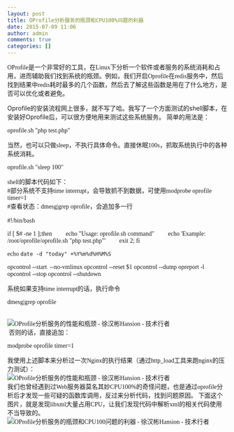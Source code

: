 ```yaml
---
layout: post
title: OProfile分析服务的瓶颈和CPU100%问题的利器
date: 2015-07-09 11:06
author: admin
comments: true
categories: []
---
```

<span style="font-family: 微软雅黑;">OProfile是一个非常好的工具，在Linux下分析一个软件或者服务的系统消耗和占用，进而辅助我们找到系统的瓶颈。例如，我们开启Oprofile在redis服务中，然后找到结果中redis耗时最多的几个函数，然后去了解这些函数是用在了什么地方，是否可以优化或者避免。

Oprofile的安装流程网上很多，就不写了哈。我写了一个方面测试的shell脚本，在安装好Oprofile后，可以很方便地用来测试这些系统服务。
简单的用法是：
</span>
<pre class="prettyprint"><span style="font-family: 微软雅黑;"><span class="pln">oprofile</span><span class="pun">.</span><span class="pln">sh </span><span class="str">"php test.php"</span></span></pre>
<span style="font-family: 微软雅黑;">当然，也可以只做sleep，不执行具体命令。直接休眠100s，抓取系统执行中的各种系统消耗。
</span>
<pre class="prettyprint"><span style="font-family: 微软雅黑;"><span class="pln">oprofile</span><span class="pun">.</span><span class="pln">sh </span><span class="str">"sleep 100"</span></span></pre>
<span style="font-family: 微软雅黑;">
shell的脚本代码如下：
</span>
<div>
<div><span style="font-family: 微软雅黑;"><span class="com">#部分系统不支持time interrupt，会导致抓不到数据，可使用modprobe oprofile timer=1</span></span></div>
<div><span style="font-family: 微软雅黑;"><span class="com">#查看状态：dmesg|grep oprofile，会追加多一行</span></span></div>
<div><span style="font-family: 微软雅黑;"> </span></div>
<div><span style="font-family: 微软雅黑;"><span class="com">#!/bin/bash</span>

<span class="kwd">if</span> <span class="pun">[</span><span class="pln"> $</span><span class="com"># -ne 1 ];then</span>
<span class="pln">        echo </span><span class="str">"Usage: oprofile.sh command"</span>
<span class="pln">        echo </span><span class="str">'Example: /root/oprofile/oprofile.sh "php test.php"'</span>
<span class="pln">        </span><span class="kwd">exit</span> <span class="lit">2</span><span class="pun">;</span>
<span class="kwd">fi</span>

<span class="pln">echo </span><span class="str">`date -d "today" +%Y%m%d%H%M%S`</span>

<span class="pln">opcontrol </span><span class="pun">--</span><span class="pln">start  </span><span class="pun">--</span><span class="kwd">no</span><span class="pun">-</span><span class="pln">vmlinux</span>
<span class="pln">opcontrol </span><span class="pun">--</span><span class="pln">reset</span>
<span class="pln">$1</span>
<span class="pln">opcontrol </span><span class="pun">--</span><span class="kwd">dump</span>
<span class="pln">opreport </span><span class="pun">-</span><span class="pln">l</span>
<span class="pln">opcontrol </span><span class="pun">--</span><span class="pln">stop</span>
<span class="pln">opcontrol </span><span class="pun">--</span><span class="pln">shutdown</span></span></div>
</div>
<span style="font-family: 微软雅黑;">系统如果支持time interrupt的话，执行命令
</span>
<pre class="prettyprint"><span style="font-family: 微软雅黑;"><span class="pln">dmesg</span><span class="pun">|</span><span class="pln">grep oprofile</span></span></pre>
<span style="font-family: 微软雅黑;"> </span>
<div><span style="font-family: 微软雅黑;"><img src="http://img0.ph.126.net/U97D19phikWYWpp3YSeodw==/6619431634142533332.png" alt="OProfile分析服务的性能和瓶颈 - 徐汉彬Hansion - 技术行者" /></span></div>
<span style="font-family: 微软雅黑;"> 否则的话，直接追加：
</span>
<pre class="prettyprint"><span style="font-family: 微软雅黑;"><span class="pln">modprobe oprofile timer</span><span class="pun">=</span><span class="lit">1</span></span></pre>
<span style="font-family: 微软雅黑;">
我使用上述脚本来分析过一次Nginx的执行结果（通过http_load工具来跑nginx的压力测试）：
</span>
<div><span style="font-family: 微软雅黑;"><img src="http://img1.ph.126.net/EhPrFPhmwK500YGP22F60A==/6619069894816997398.png" alt="OProfile分析服务的性能和瓶颈 - 徐汉彬Hansion - 技术行者" /></span></div>
<span style="font-family: 微软雅黑;">
我们也曾经遇到过Web服务器莫名其妙CPU100%的奇怪问题，也是通过oprofile分析后才发现一些可疑的函数库调用，反过来分析代码，找到问题原因。
下面这个图片，就是发现libxml大量占用CPU，让我们发现代码中解析xml的相关代码使用不当导致的。
</span>
<div><span style="font-family: 微软雅黑;"><img src="http://img2.ph.126.net/bHd8XD0eB5MCq_e5cE_NpA==/2407736950800558779.png" alt="OProfile分析服务的瓶颈和CPU100问题的利器 - 徐汉彬Hansion - 技术行者" /></span></div>
<span style="font-family: 微软雅黑;"> </span>
